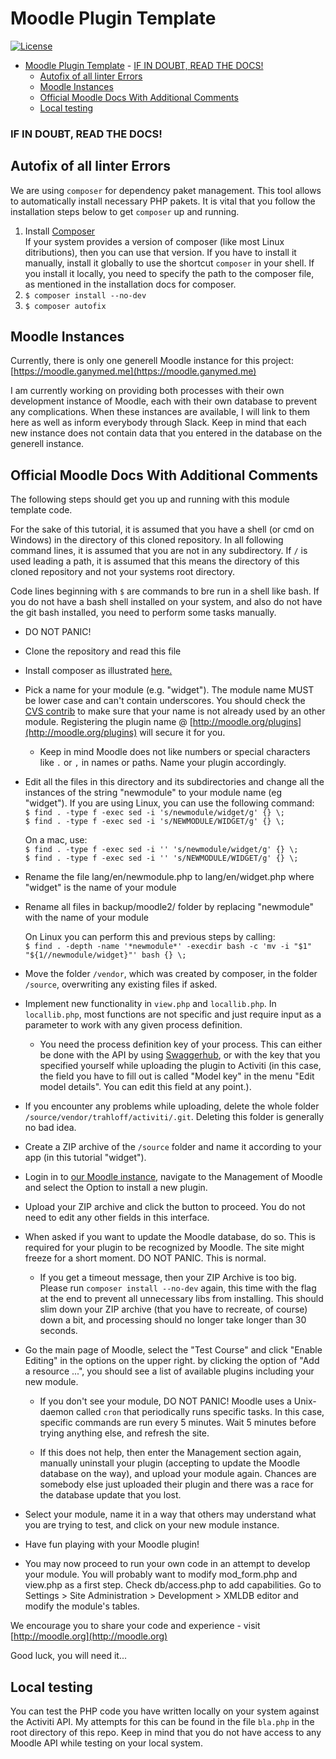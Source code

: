 # Moodle Plugin Template

[![License](https://img.shields.io/badge/License-GPL--3.0-blue.svg)](https://www.gnu.org/licenses/gpl-3.0.en.html)

<!-- TOC -->

- [Moodle Plugin Template](#moodle-plugin-template)
		- [IF IN DOUBT, READ THE DOCS!](#if-in-doubt-read-the-docs)
	- [Autofix of all linter Errors](#autofix-of-all-linter-errors)
	- [Moodle Instances](#moodle-instances)
	- [Official Moodle Docs With Additional Comments](#official-moodle-docs-with-additional-comments)
	- [Local testing](#local-testing)

<!-- /TOC -->

### IF IN DOUBT, READ THE DOCS!

## Autofix of all linter Errors

We are using `composer` for dependency paket management. This tool allows to automatically install necessary PHP pakets. It is vital that you follow the installation steps below to get `composer` up and running.

1. Install [Composer](https://getcomposer.org/doc/00-intro.md)  
If your system provides a version of composer (like most Linux ditributions), then you can use that version. If you have to install it manually, install it globally to use the shortcut `composer` in your shell. If you install it locally, you need to specify the path to the composer file, as mentioned in the installation docs for composer.
1. `$ composer install --no-dev`
1. `$ composer autofix`

## Moodle Instances

Currently, there is only one generell Moodle instance for this project:
[https://moodle.ganymed.me](https://moodle.ganymed.me)

I am currently working on providing both processes with their own development instance of Moodle, each with their own database to prevent any complications. 
When these instances are available, I will link to them here as well as inform everybody through Slack. Keep in mind that each new instance does not contain data that you entered in the database on the generell instance.

## Official Moodle Docs With Additional Comments

The following steps should get you up and running with this module template code.

For the sake of this tutorial, it is assumed that you have a shell (or cmd on Windows) in the directory of this cloned repository. In all following command lines, it is assumed that you are not in any subdirectory. If `/` is used leading a path, it is assumed that this means the directory of this cloned repository and not your systems root directory. 

Code lines beginning with `$` are commands to bre run in a shell like bash. If you do not have a bash shell installed on your system, and also do not have the git bash installed, you need to perform some tasks manually.

* DO NOT PANIC!

* Clone the repository and read this file

* Install composer as illustrated [here.](https://getcomposer.org/doc/00-intro.md)

* Pick a name for your module (e.g. "widget").
  The module name MUST be lower case and can't contain underscores. You should check the [CVS contrib](http://cvs.moodle.org/contrib/plugins/mod/) to make sure that your name is not already used by an other module. Registering the plugin name @ [http://moodle.org/plugins](http://moodle.org/plugins) will secure it for you.

  * Keep in mind Moodle does not like numbers or special characters like `.` or `,` in names or paths. Name your plugin accordingly.

* Edit all the files in this directory and its subdirectories and change
  all the instances of the string "newmodule" to your module name
  (eg "widget"). If you are using Linux, you can use the following command:  
  `$ find . -type f -exec sed -i 's/newmodule/widget/g' {} \;`  
  `$ find . -type f -exec sed -i 's/NEWMODULE/WIDGET/g' {} \;`

  On a mac, use:  
  `$ find . -type f -exec sed -i '' 's/newmodule/widget/g' {} \;`  
  `$ find . -type f -exec sed -i '' 's/NEWMODULE/WIDGET/g' {} \;`

* Rename the file lang/en/newmodule.php to lang/en/widget.php
  where "widget" is the name of your module

* Rename all files in backup/moodle2/ folder by replacing "newmodule" with
  the name of your module

  On Linux you can perform this and previous steps by calling:  
  `$ find . -depth -name '*newmodule*' -execdir bash -c 'mv -i "$1" "${1//newmodule/widget}"' bash {} \;`

* Move the folder `/vendor`, which was created by composer, in the folder `/source`, overwriting any existing files if asked.

* Implement new functionality in `view.php` and `locallib.php`. In `locallib.php`, most functions are not specific and just require input as a parameter to work with any given process definition.

  * You need the process definition key of your process. This can either be done with the API by using [Swaggerhub](https://app.swaggerhub.com/apis/sWIm/sWIm_activi/v0.2.0#/Process%20Definitions/getProcessDefinitions), or with the key that you specified yourself while uploading the plugin to Activiti (in this case, the field you have to fill out is called "Model key" in the menu "Edit model details". You can edit this field at any point.).

* If you encounter any problems while uploading, delete the whole folder `/source/vendor/trahloff/activiti/.git`. Deleting this folder is generally no bad idea.

* Create a ZIP archive of the `/source` folder and name it according to your app (in this tutorial "widget").

* Login in to [our Moodle instance](https://moodle.ganymed.me), navigate to the Management of Moodle and select the Option to install a new plugin.

* Upload your ZIP archive and click the button to proceed. You do not need to edit any other fields in this interface. 

* When asked if you want to update the Moodle database, do so. This is required for your plugin to be recognized by Moodle. The site might freeze for a short moment. DO NOT PANIC. This is normal.

  * If you get a timeout message, then your ZIP Archive is too big. Please run `composer install --no-dev` again, this time with the flag at the end to prevent all unnecessary libs from installing. This should slim down your ZIP archive (that you have to recreate, of course) down a bit, and processing should no longer take longer than 30 seconds.

* Go the main page of Moodle, select the "Test Course" and click "Enable Editing" in the options on the upper right. by clicking the option of "Add a resource ...", you should see a list of available plugins including your new module.

  * If you don't see your module, DO NOT PANIC! Moodle uses a Unix-daemon called `cron` that periodically runs specific tasks. In this case, specific commands are run every 5 minutes. Wait 5 minutes before trying anything else, and refresh the site.

  * If this does not help, then enter the Management section again, manually uninstall your plugin (accepting to update the Moodle database on the way), and upload your module again. Chances are somebody else just uploaded their plugin and there was a race for the database update that you lost.

* Select your module, name it in a way that others may understand what you are trying to test, and click on your new module instance.

* Have fun playing with your Moodle plugin!

* You may now proceed to run your own code in an attempt to develop
  your module. You will probably want to modify mod_form.php and view.php
  as a first step. Check db/access.php to add capabilities.
  Go to Settings > Site Administration > Development > XMLDB editor
  and modify the module's tables.

We encourage you to share your code and experience - visit [http://moodle.org](http://moodle.org)

Good luck, you will need it...

## Local testing

You can test the PHP code you have written locally on your system against the Activiti API. My attempts for this can be found in the file `bla.php` in the root directory of this repo. Keep in mind that you do not have access to any Moodle API while testing on your local system.